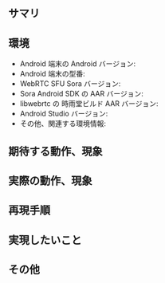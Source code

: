 <!--
Please read [Guideline for Issues ](https://github.com/shiguredo/sora-android-sdk/blob/master/CONTRIBUTING.md)
before submitting. / まず
[Issue 利用のガイドライン](https://github.com/shiguredo/sora-android-sdk/blob/master/CONTRIBUTING.md)
をご覧ください。
-->

## サマリ

<!--
この issue の簡潔な説明を書いてください。
-->

## 環境

- Android 端末の Android バージョン: 
- Android 端末の型番: 
- WebRTC SFU Sora バージョン: 
- Sora Android SDK の AAR バージョン: 
- libwebrtc の 時雨堂ビルド AAR バージョン: 
- Android Studio バージョン: 
- その他、関連する環境情報: 

## 期待する動作、現象

<!--
ビルドが実行され `foo.aar` ファイルが生成される、映像が画面に表示されるなど、
あなたが期待することを記してください。
-->

## 実際の動作、現象

<!--
実際に起きたことを記してください。ビルドであれば実行コマンドとログ、
アプリケーション実行中であればスクリーンショットや logcat 出力など。
期待する動作にならなかった時間帯の Sora サーバ側のログも有用です。
-->

## 再現手順

<!--
実行したコマンドやアプリケーションの操作手順を記してください。
ビルドスクリプト、ソースコードを含むミニマルな再現サンプルがあると
やりとりがスムーズになります。
-->

## 実現したいこと

<!--
この issue の解決に限らず、実現したいことを可能な範囲で記述してください。
-->

## その他

<!--
あなたの調査でわかったこと、関連する情報など。
-->

